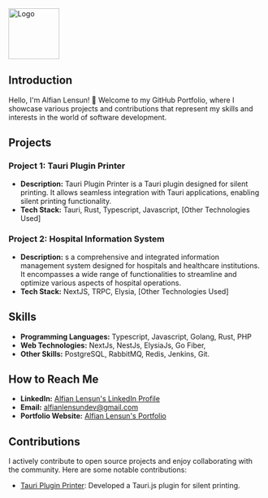 <img src="https://alfianlensun.tech/images/logo.png" alt="Logo" width="100" height="100">


## Introduction

Hello, I'm Alfian Lensun! 👋 Welcome to my GitHub Portfolio, where I showcase various projects and contributions that represent my skills and interests in the world of software development.

## Projects

### Project 1: Tauri Plugin Printer

- **Description:** Tauri Plugin Printer is a Tauri plugin designed for silent printing. It allows seamless integration with Tauri applications, enabling silent printing functionality.
- **Tech Stack:** Tauri, Rust, Typescript, Javascript, [Other Technologies Used]

### Project 2: Hospital Information System

- **Description:** s a comprehensive and integrated information management system designed for hospitals and healthcare institutions. It encompasses a wide range of functionalities to streamline and optimize various aspects of hospital operations. 
- **Tech Stack:** NextJS, TRPC, Elysia, [Other Technologies Used]

## Skills
- **Programming Languages:** Typescript, Javascript, Golang, Rust, PHP
- **Web Technologies:** NextJs, NestJs, ElysiaJs, Go Fiber, 
- **Other Skills:** PostgreSQL, RabbitMQ, Redis, Jenkins, Git.

## How to Reach Me

- **LinkedIn:** [Alfian Lensun's LinkedIn Profile](https://www.linkedin.com/in/alfian-ricky-lensun-260407174)
- **Email:** alfianlensundev@gmail.com
- **Portfolio Website:** [Alfian Lensun's Portfolio](https://www.alfianlensun.tech)

## Contributions
I actively contribute to open source projects and enjoy collaborating with the community. Here are some notable contributions:

- [Tauri Plugin Printer](https://github.com/alfianlensundev/tauri-plugin-printer): Developed a Tauri.js plugin for silent printing.

